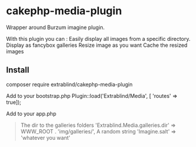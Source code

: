 # cakephp-media-plugin
Wrapper around Burzum imagine plugin. 

With this plugin you can : 
  Easily display all images from a specific directory. 
  Display as fancybox galleries
  Resize image as you want
  Cache the resized images

## Install
composer require extrablind/cakephp-media-plugin

Add to your bootstrap.php
Plugin::load('Extrablind/Media', [ 'routes' => true]);

Add to your app.php
> The dir to the galleries folders
'Extrablind.Media.galleries.dir' => WWW_ROOT . 'img/galleries/',
> A random string
'Imagine.salt' => 'whatever you want'
